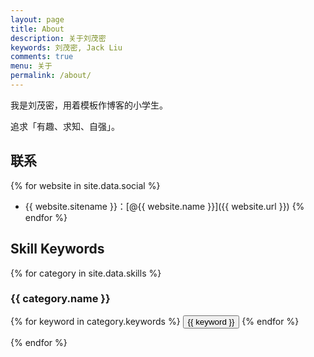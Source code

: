 ```yaml
---
layout: page
title: About
description: 关于刘茂密
keywords: 刘茂密, Jack Liu
comments: true
menu: 关于
permalink: /about/
---
```


我是刘茂密，用着模板作博客的小学生。

追求「有趣、求知、自强」。

## 联系

{% for website in site.data.social %}

* {{ website.sitename }}：[@{{ website.name }}]({{ website.url }})
{% endfor %}

## Skill Keywords

{% for category in site.data.skills %}

### {{ category.name }}

<div class="btn-inline">

{% for keyword in category.keywords %}
<button class="btn btn-outline" type="button">{{ keyword }}</button>
{% endfor %}
</div>
{% endfor %}
